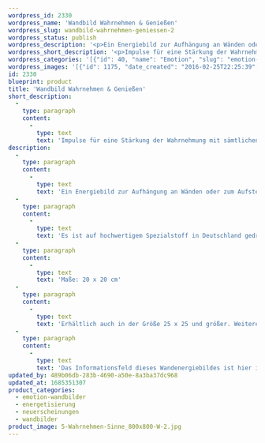 ```yaml
---
wordpress_id: 2330
wordpress_name: 'Wandbild Wahrnehmen & Genießen'
wordpress_slug: wandbild-wahrnehmen-geniessen-2
wordpress_status: publish
wordpress_description: '<p>Ein Energiebild zur Aufhängung an Wänden oder zum Aufstellen im Raum mit einem aktivierbaren Informationsfeld zu Wahrnehmen und Genießen sowie dem energetischen Zugang zu den dazugehörigen universellen Wissenspools.</p><p>Es ist auf hochwertigem Spezialstoff in Deutschland gedruckt und sorgfältig in Handarbeit auf Holzkeilrahmen aufgezogen. Laut Herstellerangaben ist der farbintensive Druck 70 Jahre lichtecht, waschbar und in einem umweltorientierten Verfahren hergestellt. Der Oberstoff ist mit einer Spezialbeschichtung unterfüttert, so dass, bei Aufhängung an der Wand, der rückseitige Holzrahmen auch bei hellen Farben unsichtbar ist. (In der Onlineansicht ist unser Bild mit einem Wasserzeichen geschützt. Wir bitten um Ihr Verständnis. Im Original ist der Schriftzung "Energiebilder Elveden Verlag" entfernt.)</p><p>Maße: 20 x 20 cm</p><p>Erhältlich auch in der Größe 25 x 25 und größer. Weitere Größen oder andere Seitenverhältnisse, sind bis 200 cm individuell für Sie innerhalb weniger Tage herstellbar. Bitte kontaktieren Sie uns hierfür unter <a href="mailto:info@elvedenverlag.de">info@elvedenverlag.de</a>.</p><p>Das Informationsfeld dieses Wandenergiebildes ist hier im Shop auch erhältlich als <a href="https://my.feenbaum.de/produkt-kategorie/kalender/">Kalender</a>, <a href="https://my.feenbaum.de/produkt/fotokarte-wahrnehmen-sinne/">Fotokarte</a>, <a href="https://my.feenbaum.de/produkt/energiekissen-wahrnehmen-sinne/">Energiekissen</a> und <a href="https://my.feenbaum.de/produkt/energiespray-wahrnehmen-sinne-30-ml/">Energiespray</a></p><p><a href="https://my.feenbaum.de/anwendung-energie-wandbilder/">Anwendungshinweise</a></p>'
wordpress_short_description: '<p>Impulse für eine Stärkung der Wahrnehmung mit sämtlichen Sinnen. Erhöhung der Genussfähigkeit (auf wahrhaftige Art).<br /><em>Hinweis: Reales Produkt ohne Wasserzeichen</em></p>'
wordpress_categories: '[{"id": 40, "name": "Emotion", "slug": "emotion-wandbilder"}, {"id": 25, "name": "Energetisierung", "slug": "energetisierung"}, {"id": 66, "name": "Neuerscheinungen", "slug": "neuerscheinungen"}, {"id": 24, "name": "Wandbilder", "slug": "wandbilder"}]'
wordpress_images: '[{"id": 1175, "date_created": "2016-02-25T22:25:39", "date_created_gmt": "2016-02-25T20:25:39", "date_modified": "2016-02-25T22:25:39", "date_modified_gmt": "2016-02-25T20:25:39", "src": "https://my.feenbaum.de/wp-content/uploads/2016/02/5-Wahrnehmen-Sinne_800x800-W-2.jpg", "name": "5 Wahrnehmen-Sinne_800x800-W", "alt": ""}]'
id: 2330
blueprint: product
title: 'Wandbild Wahrnehmen & Genießen'
short_description:
  -
    type: paragraph
    content:
      -
        type: text
        text: 'Impulse für eine Stärkung der Wahrnehmung mit sämtlichen Sinnen. Erhöhung der Genussfähigkeit (auf wahrhaftige Art).'
description:
  -
    type: paragraph
    content:
      -
        type: text
        text: 'Ein Energiebild zur Aufhängung an Wänden oder zum Aufstellen im Raum mit einem aktivierbaren Informationsfeld zu Wahrnehmen und Genießen sowie dem energetischen Zugang zu den dazugehörigen universellen Wissenspools.'
  -
    type: paragraph
    content:
      -
        type: text
        text: 'Es ist auf hochwertigem Spezialstoff in Deutschland gedruckt und sorgfältig in Handarbeit auf Holzkeilrahmen aufgezogen. Laut Herstellerangaben ist der farbintensive Druck 70 Jahre lichtecht, waschbar und in einem umweltorientierten Verfahren hergestellt. Der Oberstoff ist mit einer Spezialbeschichtung unterfüttert, so dass, bei Aufhängung an der Wand, der rückseitige Holzrahmen auch bei hellen Farben unsichtbar ist. (In der Onlineansicht ist unser Bild mit einem Wasserzeichen geschützt. Wir bitten um Ihr Verständnis. Im Original ist der Schriftzung "Energiebilder Elveden Verlag" entfernt.)'
  -
    type: paragraph
    content:
      -
        type: text
        text: 'Maße: 20 x 20 cm'
  -
    type: paragraph
    content:
      -
        type: text
        text: 'Erhältlich auch in der Größe 25 x 25 und größer. Weitere Größen oder andere Seitenverhältnisse, sind bis 200 cm individuell für Sie innerhalb weniger Tage herstellbar. Bitte kontaktieren Sie uns hierfür unter info@elvedenverlag.de.'
  -
    type: paragraph
    content:
      -
        type: text
        text: 'Das Informationsfeld dieses Wandenergiebildes ist hier im Shop auch erhältlich als Kalender, Fotokarte, Energiekissen und Energiespray'
updated_by: 489b06db-283b-4690-a50e-8a3ba37dc968
updated_at: 1685351307
product_categories:
  - emotion-wandbilder
  - energetisierung
  - neuerscheinungen
  - wandbilder
product_image: 5-Wahrnehmen-Sinne_800x800-W-2.jpg
---
```

